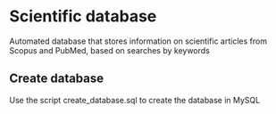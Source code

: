 # Scientific database
Automated database that stores information on scientific articles from Scopus and PubMed, based on searches by keywords

## Create database
Use the script create_database.sql to create the database in MySQL
